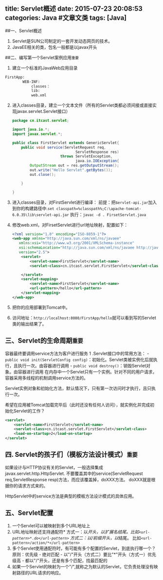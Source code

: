 title: Servlet概述
date: 2015-07-23 20:08:53
categories: Java #文章文类
tags: [Java]
---
##一、Servlet概述
1. Servlet是SUN公司制定的一套开发动态网页的技术。
2. JavaEE相关的类，包名一般都是以javax开头

##二、编写第一个Servlet案例应用``重要``
1. 建立一个标准的JavaWeb应用目录
```html
FirstApp:
        WEB-INF:
            classes：
            lib:
            web.xml
```

2. 进入classes目录，建立一个文本文件（所有的Servlet类都必须间接或直接实现javax.servlet.Servlet接口）
    ```java
    package cn.itcast.servlet;

    import java.io.*;
    import javax.servlet.*;

    public class FirstServlet extends GenericServlet{
        public void service(ServletRequest req,
                                 ServletResponse res)
                          throws ServletException,
                                 java.io.IOException{
            OutputStream out = res.getOutputStream();
            out.write("Hello Servlet".getBytes());
            out.close();

        }

    }
    ```
    <!--more-->

3. 进入classes目录，对FirstServlet进行编译：
    前提：把s`ervlet-api.jar`加入到你的构建路径中.`set classpath=%classpath%;C:\apache-tomcat-6.0.35\lib\servlet-api.jar`
    执行：`javac -d . FirsetServlet.java`
4. 修改web.xml，对FirsetServlet进行url地址映射，配置如下：
    ```xml
    <?xml version="1.0" encoding="ISO-8859-1"?>
    <web-app xmlns="http://java.sun.com/xml/ns/javaee"
       xmlns:xsi="http://www.w3.org/2001/XMLSchema-instance"
       xsi:schemaLocation="http://java.sun.com/xml/ns/javaee http://java.sun.com/xml/ns/javaee/web-app_2_5.xsd"
       version="2.5">
        <servlet>
            <servlet-name>FirstServlet</servlet-name>
            <servlet-class>cn.itcast.servlet.FirstServlet</servlet-class>

        </servlet>
        <servlet-mapping>
            <servlet-name>FirstServlet</servlet-name>
            <url-pattern>/hello</url-pattern>
        </servlet-mapping>
    </web-app>
    ```
5. 把你的应用部署到Tomcat中。
6. 访问地址：`http://localhost:8080/FirstApp/hello`就可以看到写的Servlet类的输出结果了。

## 三、Servlet的生命周期`重要`
容器最终要调用service方法为客户进行服务
1 .Servlet接口中的常用方法：
    - `public void init(ServletConfig config)`：初始化。Servlet类被实例化后就执行，且执行一次。由容器进行调用
    - `public void destroy()`：销毁Servlet对象。由容器进行调用
在内存中一个Servlet只有一个实例。针对不同的用户请求，容器采用多线程的机制调用service方法的。

Servlet实例对象和初始化方法，默认情况下，只有第一次访问时才执行，且只执行一次。

希望在应用被Tomcat加载完毕后（此时还没有任何人访问），就实例化并完成初始化Servlet的工作？
```xml
<servlet>
    <servlet-name>FirstServlet</servlet-name>
    <servlet-class>cn.itcast.servlet.FirstServlet</servlet-class>
    <load-on-startup>2</load-on-startup>
</servlet>
```
## 四. Servlet的孩子们（模板方法设计模式）`重要`
如果设计与HTTP协议有关的Servlet，一般选择集成javax.servlet.http.HttpServlet.
不要覆盖其中的service(ServletRequest req,ServletResponse resp)方法，而应该覆盖掉，doXXX方法。
doXXX就是根据你的请求方式来的。

HttpServlet中的service方法是典型的模板方法设计模式的具体应用。

## 五、Servlet配置
1. 一个Servlet可以被映射到多个URL地址上
2. URL地址映射还支持通配符*
    方式一：以*开头，以扩展名结尾。比如`<url-pattern>*.do</url-pattern>`
    方式二：以/前缀开头，以*结尾。 比如`<url-pattern>/action/*</url-pattern>`
3. 多个Servlet使用通配符时，有可能有多个配置的Servlet，到底执行哪一个？
    原则：优先级
       - 绝对匹配
       - 以"/"开头（方式二）要比"*"开头（方式一）优先级高
       - 都以"/"开头，还是有多个匹配，找最匹配的
4. 如果一个Servlet的映射为一个"/",就称之为默认的Servlet，它负责处理没有映射路径的URL请求的响应。
